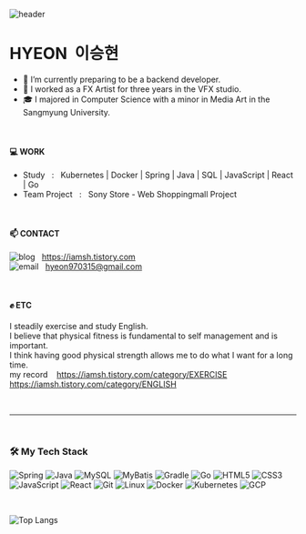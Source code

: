 ![header](https://capsule-render.vercel.app/api?type=venom&text=Seunghyeon%20Lee&color=20:283618,100:606C38&fontColor=fff&height=200&stroke=283618&strokeWidth=1)

# HYEON &nbsp;이승현

- 🌱 I’m currently preparing to be a backend developer.
- 🎥 I worked as a FX Artist for three years in the VFX studio.
- 🎓 I majored in Computer Science with a minor in Media Art in the Sangmyung University.

<br/>

#### 💻 WORK
- Study &nbsp; : &nbsp; Kubernetes | Docker | Spring | Java | SQL | JavaScript | React | Go
- Team Project &nbsp; : &nbsp; Sony Store - Web Shoppingmall Project

<br />

#### 📫 CONTACT

![blog](https://img.shields.io/badge/BLOG-FFFFFF?style=social) &nbsp; https://iamsh.tistory.com <br/>
![email](https://img.shields.io/badge/EMAIL-FFFFFF?style=social) &nbsp; hyeon970315@gmail.com

<br />

#### ✊ ETC
I steadily exercise and study English. <br/>
I believe that physical fitness is fundamental to self management and is important. <br/>
I think having good physical strength allows me to do what I want for a long time. <br/>
my record &nbsp;&nbsp; https://iamsh.tistory.com/category/EXERCISE &nbsp;&nbsp; https://iamsh.tistory.com/category/ENGLISH

<br />

---

<br/>

### 🛠️ My Tech Stack
![Spring](https://img.shields.io/badge/Spring-6DB33F?style=for-the-badge&logo=spring&logoColor=white)
![Java](https://img.shields.io/badge/Java-007396?style=for-the-badge&logo=java&logoColor=white)
![MySQL](https://img.shields.io/badge/MySQL-4479A1?style=for-the-badge&logo=mysql&logoColor=white)
![MyBatis](https://img.shields.io/badge/MyBatis-003B57?style=for-the-badge&logo=apache&logoColor=white)
![Gradle](https://img.shields.io/badge/Gradle-02303A?style=for-the-badge&logo=gradle&logoColor=white)
![Go](https://img.shields.io/badge/Go-00ADD8?style=for-the-badge&logo=go&logoColor=white)
![HTML5](https://img.shields.io/badge/-HTML5-E34F26?style=for-the-badge&logo=html5&logoColor=white)
![CSS3](https://img.shields.io/badge/-CSS3-1572B6?style=for-the-badge&logo=css3&logoColor=white)
![JavaScript](https://img.shields.io/badge/-JavaScript-F7DF1E?style=for-the-badge&logo=javascript&logoColor=white)
![React](https://img.shields.io/badge/React-61DAFB?style=for-the-badge&logo=react&logoColor=black)
![Git](https://img.shields.io/badge/-Git-F05032?style=for-the-badge&logo=git&logoColor=white)
![Linux](https://img.shields.io/badge/Linux-FCC624?style=for-the-badge&logo=linux&logoColor=black)
![Docker](https://img.shields.io/badge/Docker-2496ED?style=for-the-badge&logo=docker&logoColor=white)
![Kubernetes](https://img.shields.io/badge/Kubernetes-326CE5?style=for-the-badge&logo=kubernetes&logoColor=white)
![GCP](https://img.shields.io/badge/GCP-4285F4?style=for-the-badge&logo=googlecloud&logoColor=white)


<br/>

![Top Langs](https://github-readme-stats.vercel.app/api/top-langs/?username=HYEON-DEV&layout=compact&langs_count=10&theme=merko)

